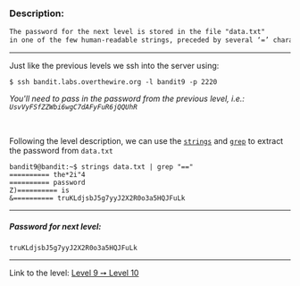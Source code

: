 ### Description:
```txt
The password for the next level is stored in the file "data.txt"
in one of the few human-readable strings, preceded by several ‘=’ characters.
```

---

Just like the previous levels we ssh into the server using:
```console
$ ssh bandit.labs.overthewire.org -l bandit9 -p 2220
```

_You'll need to pass in the password from the previous level, i.e.: `UsvVyFSfZZWbi6wgC7dAFyFuR6jQQUhR`_

<br>


Following the level description, we can use the [`strings`](https://linux.die.net/man/1/strings) and [`grep`](https://linux.die.net/man/1/grep) to extract the password from `data.txt`

```console
bandit9@bandit:~$ strings data.txt | grep "=="
========== the*2i"4
========== password
Z)========== is
&========== truKLdjsbJ5g7yyJ2X2R0o3a5HQJFuLk
```



---

##### Password for next level:
    truKLdjsbJ5g7yyJ2X2R0o3a5HQJFuLk

---

Link to the level: [Level 9 ➙ Level 10](https://overthewire.org/wargames/bandit/bandit10.html)
